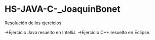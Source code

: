 # HS-JAVA-C-_JoaquinBonet
Resolución de los ejercicios.

->Ejercicio Java resuelto en IntelliJ.
->Ejercicio C++ resuelto en Eclipse.


